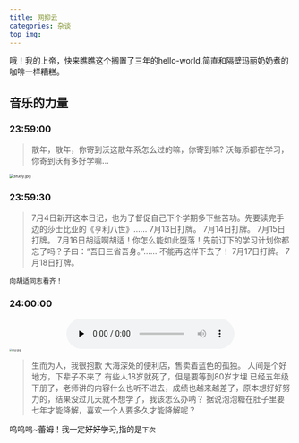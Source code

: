 ```yaml
---
title: 网抑云
categories: 杂谈
top_img:
---
```


哦！我的上帝，快来瞧瞧这个搁置了三年的hello-world,简直和隔壁玛丽奶奶煮的咖啡一样糟糕。

## 音乐的力量

### 23:59:00

>散年，散年，你寄到沃这散年系怎么过的嘛，你寄到嘛? 沃每添都在学习，你寄到沃有多好学嘛...

<img src="https://cdn.jsdelivr.net/gh/xiaowan1/xiaowan@latest/article/1/study.jpg"  alt="study.jpg"  style="zoom:50%" />

### 23:59:30

>7月4日新开这本日记，也为了督促自己下个学期多下些苦功。先要读完手边的莎士比亚的《亨利八世》…… 
>7月13日打牌。
>7月14日打牌。
>7月15日打牌。
>7月16日胡适啊胡适！你怎么能如此堕落！先前订下的学习计划你都忘了吗？子曰：“吾日三省吾身。”…… 不能再这样下去了！
>7月17日打牌。
>7月18日打牌。
>
<code>向胡适同志看齐！</code>



### 24:00:00
<div align=center>
<audio id="audio" controls="" preload="none">
      <source id="mp3" src="https://cdn.jsdelivr.net/gh/xiaowan1/xiaowan@latest/music/dididi.mp3">
</audio>
</div >

<img src="https://cdn.jsdelivr.net/gh/xiaowan1/xiaowan@latest/article/1/wyy.jpg"  alt="wyy.jpg"  style="zoom:30%" />



>生而为人，我很抱歉
>大海深处的便利店，售卖着蓝色的孤独。
>人间是个好地方，下辈子不来了
>有些人18岁就死了，但是要等到80岁才埋
>已经五年级下册了，老师讲的内容什么也听不进去，成绩也越来越差了，原本想好好努力的，结果没过几天就不想学了，我该怎么办呐？
>据说泡泡糖在肚子里要七年才能降解，喜欢一个人要多久才能降解呢？


呜呜呜~蕾姆！我一定~~好好学习~~,指的是<code>下次</code>

